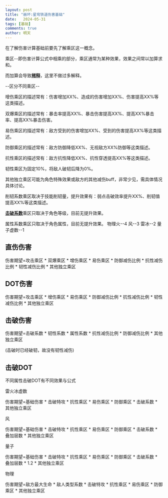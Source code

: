 ```yaml
---
layout: post
title: "崩坏:星穹铁道伤害基础"
date:   2024-05-31
tags: [基础]
comments: true
author: 明天
---
```

在了解伤害计算基础前要先了解乘区这一概念。

乘区--即伤害计算公式中相乘的部分，乘区通常为某种效果，效果之间常以加算求和。

而加算会导致[**稀释**](http://mingtian.xyz/xishi/)，这里不做过多解释。

--区分不同乘区--

增伤乘区的描述常有：伤害增加XX%、造成的伤害增加XX%、伤害提高XX%等这类描述。

双爆乘区的描述常有：暴击率提高XX%、暴击伤害提高XX%、提高XX%暴击率、提高XX%暴击伤害。

易伤乘区的描述常有：敌方受到的伤害增加XX%、受到的伤害提高XX%等这类描述。

防御乘区的描述常有：敌方防御降低XX%、无视敌方XX%防御等这类描述。

抗性乘区的描述常有：敌方抗性降低XX%、抗性穿透提高XX%等这类描述。

韧性乘区为固定10%，将敌人破韧后降为0%。

其他独立乘区可能为角色特殊效果或敌方的其他减伤buff，非常少见，需具体情况具体讨论。

削韧系数乘区取决于技能削韧量，提升效果有：弱点击破效率提升XX%、削韧值提高XX%等这类描述。

[**击破系数**](http://mingtian.xyz/jipojichushanghai/)乘区只取决于角色等级，目前无提升效果。

属性系数乘区只取决于角色属性，目前无提升效果。
物理火--4	风--3	雷冰--2	量子虚数--1

## 直伤伤害

伤害期望=攻击乘区 * 双爆乘区 * 增伤乘区 * 易伤乘区 * 防御减伤比例 * 抗性减伤比例 * 韧性减伤比例 * 其他独立乘区

## DOT伤害

伤害期望=攻击乘区 * 增伤乘区 * 易伤乘区 * 防御减伤比例 * 抗性减伤比例 * 韧性减伤比例 * 其他独立乘区

## 击破伤害

伤害期望=击破系数 * 韧性系数 * 属性系数 * 抗性减伤比例 * 防御减伤比例 * 其他独立乘区

(击破时已经破韧，故没有韧性减伤)

## 击破DOT

不同属性击破DOT有不同效果与公式

雷火冰虚数

伤害期望=基础伤害 * 击破特攻 * 抗性乘区 * 易伤乘区 * 防御乘区 * 击破系数 * 其他独立乘区

风

伤害期望=基础伤害 * 击破特攻 * 抗性乘区 * 易伤乘区 * 防御乘区 * 击破系数 * 叠加层数 * 其他独立乘区

量子

伤害期望=基础伤害 * 击破特攻 * 抗性乘区 * 易伤乘区 * 防御乘区 * 击破系数 * 叠加层数 * 1.2 * 其他独立乘区

物理

伤害期望=敌方最大生命 * 敌人类型系数 * 击破特攻 * 抗性乘区 * 易伤乘区 * 防御乘区 * 其他独立乘区
<!-- more -->

